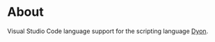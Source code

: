 # About

Visual Studio Code language support for the scripting language [Dyon](https://github.com/PistonDevelopers/dyon).
